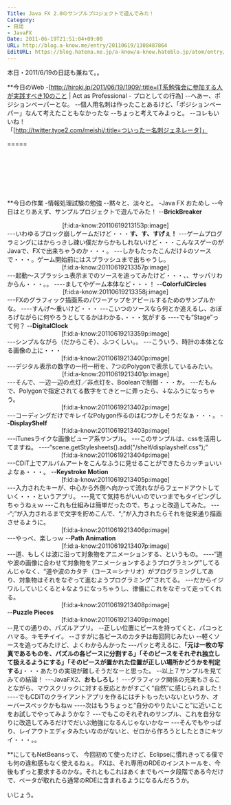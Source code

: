 ```yaml
---
Title: Java FX 2.0のサンプルプロジェクトで遊んでみた！
Category:
- 日誌
- JavaFX
Date: 2011-06-19T21:51:04+09:00
URL: http://blog.a-know.me/entry/20110619/1308487864
EditURL: https://blog.hatena.ne.jp/a-know/a-know.hateblo.jp/atom/entry/12921228815727979607
---
```


本日・2011/6/19の日誌も兼ねて。。

**今日のWeb
-[http://hiroki.jp/2011/06/19/1909/:title=IT系勉強会に参加する人が実践すべき10のこと | Act as Professional - プロとしての行為]
--へあー、ポジションペーパーとな。
--個人用名刺は作ったことあるけど、「ポジションペーパー」なんて考えたこともなかったな
--ちょっと考えてみよっと。
--コレもいいね！「[http://twitter.tyoe2.com/meishi/:title=ついったー名刺ジェネレータ]」

=====

<script async src="//pagead2.googlesyndication.com/pagead/js/adsbygoogle.js"></script>
<!-- article-top -->
<ins class="adsbygoogle"
     style="display:inline-block;width:728px;height:90px"
     data-ad-client="ca-pub-3463034538369189"
     data-ad-slot="8367620130"></ins>
<script>
(adsbygoogle = window.adsbygoogle || []).push({});
</script>


**今日の作業
-情報処理試験の勉強
--黙々と、淡々と。
-Java FX おためし
--今日はとりあえず、サンプルプロジェクトで遊んでみた！
--<span class="deco" style="font-weight:bold;">BrickBreaker</span>
<div align=center>[f:id:a-know:20110619213153p:image]</div>
---いわゆるブロック崩しゲームだけど・・・<span class="deco" style="font-weight:bold;">す、す、すげぇ！</span>
---ゲームプログラミングにはからっきし疎い僕だからかもしれないけど・・・こんなスゲーのがJavaで、FXで出来ちゃうのか・・・。
---しかもたったこんだけ↓のソースで・・・。ゲーム開始前にはスプラッシュまで出ちゃうし。
<div align=center>[f:id:a-know:20110619213357p:image]</div>
---起動〜スプラッシュ表示までのソースを追ってみたけど・・・、、サッパリわからん・・・。。
----ましてやゲーム本体など・・・！
--<span class="deco" style="font-weight:bold;">ColorfulCircles</span>
<div align=center>[f:id:a-know:20110619213358j:image]</div>
---FXのグラフィック描画系のパワーアップをアピールするためのサンプルかな。
----すんげ〜重いけど・・・
---こいつのソースなら何とか追えるし、おぼろげながらに何やろうとしてるかはわかる、・・・気がする
----でも“Stage”って何？
--<span class="deco" style="font-weight:bold;">DigitalClock</span>
<div align=center>[f:id:a-know:20110619213359p:image]</div>
---シンプルながら（だからこそ）、ふつくしい。。
---こういう、時計の本体となる画像の上に・・・
<div align=center>[f:id:a-know:20110619213400p:image]</div>
---デジタル表示の数字の一桁一桁を、7つのPolygonで表示しているみたい。
<div align=center>[f:id:a-know:20110619213401p:image]</div>
---そんで、一辺一辺の点灯／非点灯を、Booleanで制御・・・か。
---だもんで、Polygonで指定されてる数字をてきとーに弄ったら、↓なふうになっちゃう。
<div align=center>[f:id:a-know:20110619213402p:image]</div>
---コーディングだけでキレイなPolygon作るのはむつかしそうだなぁ・・・。
--<span class="deco" style="font-weight:bold;">DisplayShelf</span>
<div align=center>[f:id:a-know:20110619213403p:image]</div>
---iTunesライクな画像ビューア系サンプル。
---このサンプルは、cssを活用してますね。
----“scene.getStylesheets().add("/shelf/displayshelf.css");”
<div align=center>[f:id:a-know:20110619213404p:image]</div>
---CDiT上でアルバムアートをこんなふうに見せることができたらカッチョいいよなぁ・・・。
--<span class="deco" style="font-weight:bold;">Keystroke Motion</span>
<div align=center>[f:id:a-know:20110619213405p:image]</div>
---入力されたキーが、中心から外側へ向かって流れながらフェードアウトしていく・・・というアプリ。
---見てて気持ちがいいのでいつまでもタイピングしちゃうねぇｗ
---これも仕組みは簡単だったので、ちょっと改造してみた。
----“;”が入力されるまで文字を貯めこんで、“;”が入力されたらそれを従来通り描画させるように。
<div align=center>[f:id:a-know:20110619213406p:image]</div>
---やっべ、楽しっｗ
--<span class="deco" style="font-weight:bold;">Path Animation</span>
<div align=center>[f:id:a-know:20110619213407p:image]</div>
---道、もしくは波に沿って対象物をアニメーションする、というもの。
----“道や波の画像に合わせて対象物をアニメーションするようプログラミング”してるんじゃなく、“道や波のカタチ（コース＝シナリオ）がプログラミングしてあり、対象物はそれをなぞって進むようプログラミング”されてる。
---だからイジワルしていじくると↓なようになっちゃうし、律儀にこれをなぞって走ってくれる。
<div align=center>[f:id:a-know:20110619213408p:image]</div>
--<span class="deco" style="font-weight:bold;">Puzzle Pieces</span>
<div align=center>[f:id:a-know:20110619213409p:image]</div>
--見ての通りの、パズルアプリ。
--正しい位置にピースを持ってくと、パコっとハマる。キモチイイ。
--さすがに各ピースのカタチは毎回同じみたい
--軽くソースを追ってみたけど、よくわからんかった
---パッと考えるに、<span class="deco" style="font-weight:bold;">「元は一枚の写真であるものを、パズルの各ピースに分割する」「そのピースをそれぞれ独立して扱えるようにする」「そのピースが置かれた位置が正しい場所かどうかを判定する」</span>・・・あたりの実現が難しそうだなーと思った。
--以上７サンプルを見てみての結論！
---JavaFX2、<span class="deco" style="font-weight:bold;">おもしろし</span>！
---グラフィック関係の充実もさることながら、マウスクリックに対する反応とかがすごく“自然”に感じられました！
----でもCDiTのクライアントアプリを作るにはチトもったいないというか、オーバースペックかもねｗ
----次はもうちょっと“自分のやりたいこと”に近いことをお試しでやってみようかな？
---でもこのそれぞれのサンプル、これを自分なりに改造してみるだけでだいぶ勉強になるんじゃないかなー
---そんでもやっぱり、レイアウトエディタみたいなのがないと、ゼロから作ろうとしたときにキツイ・・・。。


**にしてもNetBeansって、
今回初めて使ったけど、Eclipseに慣れきってる僕でも何の違和感もなく使えるねぇ。
FXは、それ専用のRDEのインストールを、今後もずっと要求するのかな。それともこれはあくまでもベータ段階である今だけで、ベータが取れたら通常のRDEに含まれるようになるんだろうか。



いじょう。


<script async src="//pagead2.googlesyndication.com/pagead/js/adsbygoogle.js"></script>
<!-- article-bottom2 -->
<ins class="adsbygoogle"
     style="display:inline-block;width:300px;height:250px"
     data-ad-client="ca-pub-3463034538369189"
     data-ad-slot="5274552934"></ins>
<script>
(adsbygoogle = window.adsbygoogle || []).push({});
</script>
